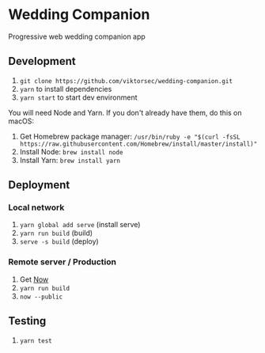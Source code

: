 # Wedding Companion

Progressive web wedding companion app

## Development

1. `git clone https://github.com/viktorsec/wedding-companion.git`
2. `yarn` to install dependencies
3. `yarn start` to start dev environment

You will need Node and Yarn. If you don't already have them, do this on macOS:

1. Get Homebrew package manager: `/usr/bin/ruby -e "$(curl -fsSL https://raw.githubusercontent.com/Homebrew/install/master/install)"`
2. Install Node: `brew install node`
3. Install Yarn: `brew install yarn`

## Deployment

### Local network

1. `yarn global add serve` (install serve)
2. `yarn run build` (build)
3. `serve -s build` (deploy)

### Remote server / Production

1. Get [Now](https://zeit.co/download)
2. `yarn run build`
3. `now --public`

## Testing

1. `yarn test`
